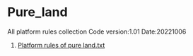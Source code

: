 # Pure_land
All platform rules collection
Code version:1.01
Date:20221006

1. [Platform rules of pure land.txt](https://github.com/honeyuee/Pure_land/files/9708348/Platform.rules.of.pure.land.txt)
